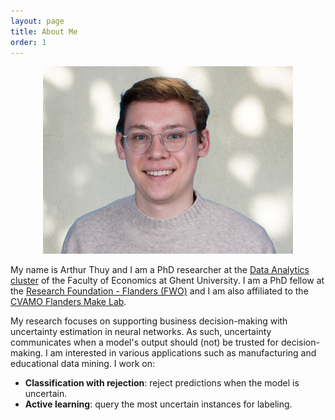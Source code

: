 ```yaml
---
layout: page
title: About Me
order: 1
---
```


<p style="text-align:center;"><img src="./assets/profile_picture_arthur_thuy.png" alt="profile_picture" width="400"/></p>

My name is Arthur Thuy and I am a PhD researcher at the [Data Analytics cluster](https://www.ugent.be/eb/mio/en/research/dataanalytics) of the Faculty of Economics at Ghent University. I am a PhD fellow at the [Research Foundation - Flanders (FWO)](https://www.fwo.be/en/the-fwo/profile/) and I am also affiliated to the [CVAMO Flanders Make Lab](https://ugent-cvamo.github.io/).

My research focuses on supporting business decision-making with uncertainty estimation in neural networks. As such, uncertainty communicates when a model's output should (not) be trusted for decision-making. I am interested in various applications such as manufacturing and educational data mining. I work on:
- **Classification with rejection**: reject predictions when the model is uncertain.
- **Active learning**: query the most uncertain instances for labeling.
